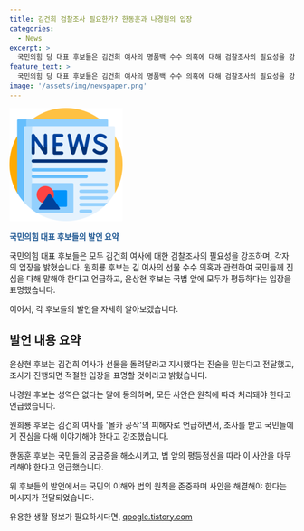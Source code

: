 ```yaml
---
title: 김건희 검찰조사 필요한가? 한동훈과 나경원의 입장
categories:
  - News
excerpt: >
  국민의힘 당 대표 후보들은 김건희 여사의 명품백 수수 의혹에 대해 검찰조사의 필요성을 강조하며 의견을 밝혔다. 한동훈 후보는 국민들의 궁금증을 해소하고 사안을 마무리 짓는 필요성을 강조하며, 나경원 후보는 수사는 원칙대로 이뤄져야 한다고 언급했다. 원희룡 후보는 국민들에게 진실한 사연을 전하며 전환점으로 삼아야 한다고 말했고, 윤상현 후보는 조사가 진행되면 적절한 입장을 표명할 것이라고 밝혔다.
feature_text: >
  국민의힘 당 대표 후보들은 김건희 여사의 명품백 수수 의혹에 대해 검찰조사의 필요성을 강조하며 의견을 밝혔다. 한동훈 후보는 국민들의 궁금증을 해소하고 사안을 마무리 짓는 필요성을 강조하며, 나경원 후보는 수사는 원칙대로 이뤄져야 한다고 언급했다. 원희룡 후보는 국민들에게 진실한 사연을 전하며 전환점으로 삼아야 한다고 말했고, 윤상현 후보는 조사가 진행되면 적절한 입장을 표명할 것이라고 밝혔다.
image: '/assets/img/newspaper.png'
---
```


<p><img src="/assets/img/newspaper.png" alt="kimp 속보" /></p>

<p><b><span style="color: #1a5490;">국민의힘 대표 후보들의 발언 요약</span></b></p>

<p>국민의힘 대표 후보들은 모두 김건희 여사에 대한 검찰조사의 필요성을 강조하며, 각자의 입장을 밝혔습니다. 원희룡 후보는 김 여사의 선물 수수 의혹과 관련하여 국민들께 진심을 다해 말해야 한다고 언급하고, 윤상현 후보는 국법 앞에 모두가 평등하다는 입장을 표명했습니다.</p>

<p>이어서, 각 후보들의 발언을 자세히 알아보겠습니다.</p>

<h2 data-ke-size="size26">발언 내용 요약</h2>

<p>윤상현 후보는 김건희 여사가 선물을 돌려달라고 지시했다는 진술을 믿는다고 전달했고, 조사가 진행되면 적절한 입장을 표명할 것이라고 밝혔습니다.</p>

<p>나경원 후보는 성역은 없다는 말에 동의하며, 모든 사안은 원칙에 따라 처리돼야 한다고 언급했습니다.</p>

<p>원희룡 후보는 김건희 여사를 '몰카 공작'의 피해자로 언급하면서, 조사를 받고 국민들에게 진심을 다해 이야기해야 한다고 강조했습니다.</p>

<p>한동훈 후보는 국민들의 궁금증을 해소시키고, 법 앞의 평등정신을 따라 이 사안을 마무리해야 한다고 언급했습니다.</p>

<p>위 후보들의 발언에서는 국민의 이해와 법의 원칙을 존중하며 사안을 해결해야 한다는 메시지가 전달되었습니다.</p>
유용한 생활 정보가 필요하시다면, <a href="https://qoogle.tistory.com" rel="dofollow">qoogle.tistory.com</a>


